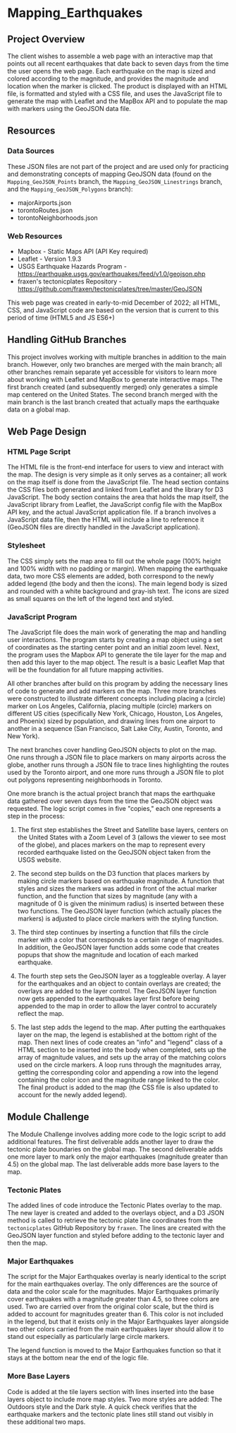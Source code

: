 # Mapping_Earthquakes

## Project Overview
The client wishes to assemble a web page with an interactive map that points out all recent earthquakes that date back to seven days from the time the user opens the web page. Each earthquake on the map is sized and colored according to the magnitude, and provides the magnitude and location when the marker is clicked. The product is displayed with an HTML file, is formatted and styled with a CSS file, and uses the JavaScript file to generate the map with Leaflet and the MapBox API and to populate the map with markers using the GeoJSON data file.

## Resources

### Data Sources
These JSON files are not part of the project and are used only for practicing and demonstrating concepts of mapping GeoJSON data (found on the `Mapping_GeoJSON_Points` branch, the `Mapping_GeoJSON_Linestrings` branch, and the `Mapping_GeoJSON_Polygons` branch):

- majorAirports.json
- torontoRoutes.json
- torontoNeighborhoods.json

### Web Resources

- Mapbox - Static Maps API (API Key required)
- Leaflet - Version 1.9.3
- USGS Earthquake Hazards Program - https://earthquake.usgs.gov/earthquakes/feed/v1.0/geojson.php
- fraxen's tectonicplates Repository - https://github.com/fraxen/tectonicplates/tree/master/GeoJSON

This web page was created in early-to-mid December of 2022; all HTML, CSS, and JavaScript code are based on the version that is current to this period of time (HTML5 and JS ES6+)

## Handling GitHub Branches
This project involves working with multiple branches in addition to the main branch. However, only two branches are merged with the main branch; all other branches remain separate yet accessible for visitors to learn more about working with Leaflet and MapBox to generate interactive maps. The first branch created (and subsequently merged) only generates a simple map centered on the United States. The second branch merged with the main branch is the last branch created that actually maps the earthquake data on a global map.

## Web Page Design

### HTML Page Script
The HTML file is the front-end interface for users to view and interact with the map. The design is very simple as it only serves as a container; all work on the map itself is done from the JavaScript file. The head section contains the CSS files both generated and linked from Leaflet and the library for D3 JavaScript. The body section contains the area that holds the map itself, the JavaScript library from Leaflet, the JavaScript config file with the MapBox API key, and the actual JavaScript application file. If a branch involves a JavaScript data file, then the HTML will include a line to reference it (GeoJSON files are directly handled in the JavaScript application).

### Stylesheet
The CSS simply sets the map area to fill out the whole page (100% height and 100% width with no padding or margin). When mapping the earthquake data, two more CSS elements are added, both correspond to the newly added legend (the body and then the icons). The main legend body is sized and rounded with a white background and gray-ish text. The icons are sized as small squares on the left of the legend text and styled.

### JavaScript Program
The JavaScript file does the main work of generating the map and handling user interactions. The program starts by creating a map object using a set of coordinates as the starting center point and an initial zoom level. Next, the program uses the Mapbox API to generate the tile layer for the map and then add this layer to the map object. The result is a basic Leaflet Map that will be the foundation for all future mapping activities.

All other branches after build on this program by adding the necessary lines of code to generate and add markers on the map. Three more branches were constructed to illustrate different concepts including placing a (circle) marker on Los Angeles, California, placing multiple (circle) markers on different US cities (specifically New York, Chicago, Houston, Los Angeles, and Phoenix) sized by population, and drawing lines from one airport to another in a sequence (San Francisco, Salt Lake City, Austin, Toronto, and New York).

The next branches cover handling GeoJSON objects to plot on the map. One runs through a JSON file to place markers on many airports across the globe, another runs through a JSON file to trace lines highlighting the routes used by the Toronto airport, and one more runs through a JSON file to plot out polygons representing neighborhoods in Toronto.

One more branch is the actual project branch that maps the earthquake data gathered over seven days from the time the GeoJSON object was requested. The logic script comes in five "copies," each one represents a step in the process:

1. The first step establishes the Street and Satellite base layers, centers on the United States with a Zoom Level of 3 (allows the viewer to see most of the globe), and places markers on the map to represent every recorded earthquake listed on the GeoJSON object taken from the USGS website.

2. The second step builds on the D3 function that places markers by making circle markers based on earthquake magnitude. A function that styles and sizes the markers was added in front of the actual marker function, and the function that sizes by magnitude (any with a magnitude of 0 is given the minimum radius) is inserted between these two functions. The GeoJSON layer function (which actually places the markers) is adjusted to place circle markers with the styling function.

3. The third step continues by inserting a function that fills the circle marker with a color that corresponds to a certain range of magnitudes. In addition, the GeoJSON layer function adds some code that creates popups that show the magnitude and location of each marked earthquake.

4. The fourth step sets the GeoJSON layer as a toggleable overlay. A layer for the earthquakes and an object to contain overlays are created; the overlays are added to the layer control. The GeoJSON layer function now gets appended to the earthquakes layer first before being appended to the map in order to allow the layer control to accurately reflect the map.

5. The last step adds the legend to the map. After putting the earthquakes layer on the map, the legend is established at the bottom right of the map. Then next lines of code creates an "info" and "legend" class of a HTML section to be inserted into the body when completed, sets up the array of magnitude values, and sets up the array of the matching colors used on the circle markers. A loop runs through the magnitudes array, getting the corresponding color and appending a row into the legend containing the color icon and the magnitude range linked to the color. The final product is added to the map (the CSS file is also updated to account for the newly added legend).

## Module Challenge
The Module Challenge involves adding more code to the logic script to add additional features. The first deliverable adds another layer to draw the tectonic plate boundaries on the global map. The second deliverable adds one more layer to mark only the major earthquakes (magnitude greater than 4.5) on the global map. The last deliverable adds more base layers to the map.

### Tectonic Plates
The added lines of code introduce the Tectonic Plates overlay to the map. The new layer is created and added to the overlays object, and a D3 JSON method is called to retrieve the tectonic plate line coordinates from the `tectonicplates` GitHub Repository by `fraxen`. The lines are created with the GeoJSON layer function and styled before adding to the tectonic layer and then the map.

### Major Earthquakes
The script for the Major Earthquakes overlay is nearly identical to the script for the main earthquakes overlay. The only differences are the source of data and the color scale for the magnitudes. Major Earthquakes primarily cover earthquakes with a magnitude greater than 4.5, so three colors are used. Two are carried over from the original color scale, but the third is added to account for magnitudes greater than 6. This color is not included in the legend, but that it exists only in the Major Earthquakes layer alongside two other colors carried from the main earthquakes layer should allow it to stand out especially as particularly large circle markers.

The legend function is moved to the Major Earthquakes function so that it stays at the bottom near the end of the logic file.

### More Base Layers
Code is added at the tile layers section with lines inserted into the base layers object to include more map styles. Two more styles are added: The Outdoors style and the Dark style. A quick check verifies that the earthquake markers and the tectonic plate lines still stand out visibly in these additional two maps.